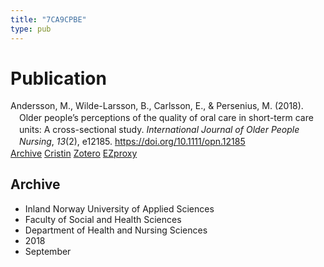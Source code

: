 ```yaml
---
title: "7CA9CPBE"
type: pub
---
```

<h1>Publication</h1>
<article id="csl-bib-container-7CA9CPBE" class="csl-bib-container">
  <div class="csl-bib-body" style="line-height: 1.35; padding-left: 1em; text-indent:-1em;">
  <div class="csl-entry">Andersson, M., Wilde-Larsson, B., Carlsson, E., &amp; Persenius, M. (2018). Older people&#x2019;s perceptions of the quality of oral care in short-term care units: A cross-sectional study. <i>International Journal of Older People Nursing</i>, <i>13</i>(2), e12185. <a href="https://doi.org/10.1111/opn.12185">https://doi.org/10.1111/opn.12185</a></div>
</div>
  <div class="csl-bib-buttons">
    <a href="#taxonomy-article-7CA9CPBE" class="csl-bib-button">Archive</a>
    <a href alt="Cristin URL" class="csl-bib-button">Cristin</a>
    <a href alt="Zotero URL" class="csl-bib-button">Zotero</a>
    <a href="http://ezproxy.inn.no/login?url=https://doi.org/10.1111/opn.12185" class="csl-bib-button">EZproxy</a>
  </div>
  <div id="csl-bib-meta-container-7CA9CPBE"></div>
</article>
<div id="csl-bib-meta-7CA9CPBE" class="csl-bib-meta">
  <article id="taxonomy-article-7CA9CPBE" class="taxonomy-article">
    <h1>Archive</h1>
    <ul>
      <li>Inland Norway University of Applied Sciences</li>
      <li>Faculty of Social and Health Sciences</li>
      <li>Department of Health and Nursing Sciences</li>
      <li>2018</li>
      <li>September</li>
    </ul>
  </article>
</div>
